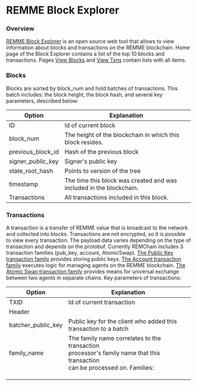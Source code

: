 # REMME Block Explorer

### Overview

[REMME Block Explorer](https://blockexplorer.remme.io/) is an open source web tool that allows to view information about blocks and transactions on the REMME blockchain. Home page of the Block Explorer contains a list of the top 10 blocks and transactions. Pages [View Blocks](https://blockexplorer.remme.io/blocks/) and [View Txns](https://blockexplorer.remme.io/transactions/) contain lists with all items.

### Blocks

Blocks are sorted by block_num and hold batches of transactions. This batch includes: the block height, the block hash, and several key parameters, described below:


| Option            | Explanation                                                         |
|-------------------|---------------------------------------------------------------------|
| ID                | Id of current block                                                 |
| block_num         | The height of the blockchain in which this block resides.           |
| previous_block_id | Hash of the previous block                                          |
| signer_public_key | Signer's public key                                                 |
| state_root_hash   | Points to version of the tree                                       |
| timestamp         | The time this block was created and was included in the blockchain. |
| Transactions      | All transactions included in this block.                            |

### Transactions

A transaction is a transfer of REMME value that is broadcast to the network and collected into blocks. Transactions are not encrypted, so it is possible to view every transaction. The payload data varies depending on the type of transaction and depends on the protobuf. Currently REMChain includes 3 transaction families (pub_key, account, AtomicSwap). [The Public Key transaction family](https://docs.remme.io/remme-core/docs/family-pub-key.html?highlight=pub_key/) provides storing public keys. [The Account transaction family](https://docs.remme.io/remme-core/docs/family-account.html#account-transaction-family/) executes logic for managing agents on the REMME blockchain. [The Atomic Swap transaction family](https://docs.remme.io/remme-core/docs/family-atomic-swap.html#atomic-swap-transaction-family/) provides means for universal exchange between two agents in separate chains.
Key parameters of transactions:


| Option             | Explanation                                                                                                                      |
|--------------------|----------------------------------------------------------------------------------------------------------------------------------|
| TXID               | Id of current transaction                                                                                                        |
| Header                                                                                                                                                |
| batcher_public_key | Public key for the client who added this transaction to a batch                                                                  |
| family_name        | The family name correlates to the transaction<br>processor's family name that this transaction<br>can be processed on. Families: |
|                    |                                                                                                                                  |
|                    |                                                                                                                                  |
|                    |                                                                                                                                  |
